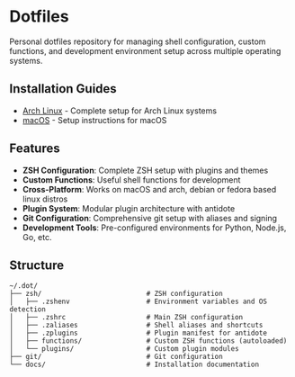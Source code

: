 # Dotfiles

Personal dotfiles repository for managing shell configuration, custom functions, and development environment setup across multiple operating systems.

## Installation Guides

- [Arch Linux](arch.installations.md) - Complete setup for Arch Linux systems
- [macOS](mac.installations.md) - Setup instructions for macOS

## Features

- **ZSH Configuration**: Complete ZSH setup with plugins and themes
- **Custom Functions**: Useful shell functions for development
- **Cross-Platform**: Works on macOS and arch, debian or fedora based linux distros
- **Plugin System**: Modular plugin architecture with antidote
- **Git Configuration**: Comprehensive git setup with aliases and signing
- **Development Tools**: Pre-configured environments for Python, Node.js, Go, etc.

## Structure

```
~/.dot/
├── zsh/                          # ZSH configuration
│   ├── .zshenv                   # Environment variables and OS detection
│   ├── .zshrc                    # Main ZSH configuration
│   ├── .zaliases                 # Shell aliases and shortcuts
│   ├── .zplugins                 # Plugin manifest for antidote
│   ├── functions/                # Custom ZSH functions (autoloaded)
│   └── plugins/                  # Custom plugin modules
├── git/                          # Git configuration
└── docs/                         # Installation documentation
```
